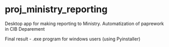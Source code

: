 # proj_ministry_reporting
Desktop app for making reporting to Ministry. Automatization of paprework in CIB Deparement

Final result - .exe program for windows users (using Pyinstaller)
